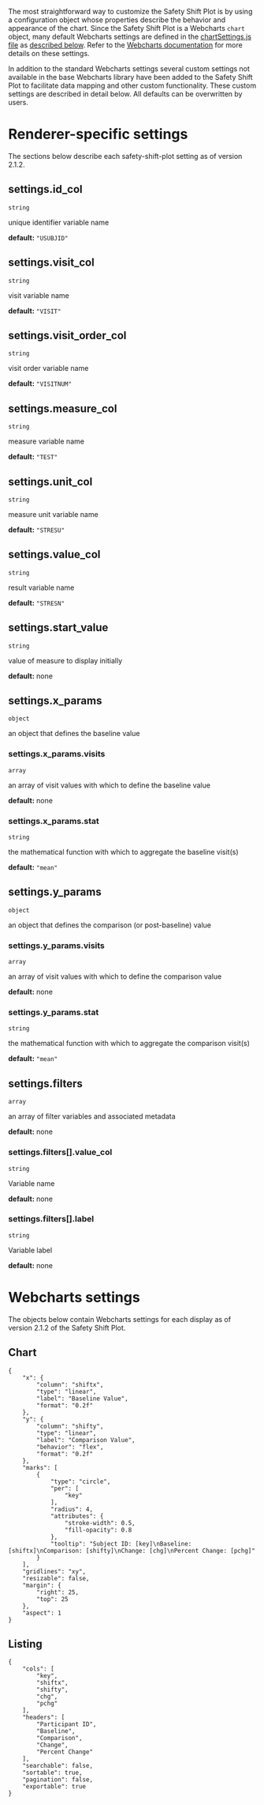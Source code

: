 The most straightforward way to customize the Safety Shift Plot is by using a configuration object whose properties describe the behavior and appearance of the chart. Since the Safety Shift Plot is a Webcharts `chart` object, many default Webcharts settings are defined in the [chartSettings.js file](https://github.com/RhoInc/safety-shift-plot/blob/master/src/configuration/chartSettings.js) as [described below](#webcharts-settings). Refer to the [Webcharts documentation](https://github.com/RhoInc/Webcharts/wiki/Chart-Configuration) for more details on these settings.

In addition to the standard Webcharts settings several custom settings not available in the base Webcharts library have been added to the Safety Shift Plot to facilitate data mapping and other custom functionality. These custom settings are described in detail below. All defaults can be overwritten by users.

# Renderer-specific settings
The sections below describe each safety-shift-plot setting as of version 2.1.2.

## settings.id_col
`string`

unique identifier variable name

**default:** `"USUBJID"`



## settings.visit_col
`string`

visit variable name

**default:** `"VISIT"`



## settings.visit_order_col
`string`

visit order variable name

**default:** `"VISITNUM"`



## settings.measure_col
`string`

measure variable name

**default:** `"TEST"`



## settings.unit_col
`string`

measure unit variable name

**default:** `"STRESU"`



## settings.value_col
`string`

result variable name

**default:** `"STRESN"`



## settings.start_value
`string`

value of measure to display initially

**default:** none



## settings.x_params
`object`

an object that defines the baseline value

### settings.x_params.visits
`array`

an array of visit values with which to define the baseline value

**default:** none

### settings.x_params.stat
`string`

the mathematical function with which to aggregate the baseline visit(s)

**default:** `"mean"`



## settings.y_params
`object`

an object that defines the comparison (or post-baseline) value

### settings.y_params.visits
`array`

an array of visit values with which to define the comparison value

**default:** none

### settings.y_params.stat
`string`

the mathematical function with which to aggregate the comparison visit(s)

**default:** `"mean"`



## settings.filters
`array`

an array of filter variables and associated metadata

**default:** none

### settings.filters[].value_col
`string`

Variable name

**default:** none

### settings.filters[].label
`string`

Variable label

**default:** none




# Webcharts settings
The objects below contain Webcharts settings for each display as of version 2.1.2 of the Safety Shift Plot.

## Chart
```
{
    "x": {
        "column": "shiftx",
        "type": "linear",
        "label": "Baseline Value",
        "format": "0.2f"
    },
    "y": {
        "column": "shifty",
        "type": "linear",
        "label": "Comparison Value",
        "behavior": "flex",
        "format": "0.2f"
    },
    "marks": [
        {
            "type": "circle",
            "per": [
                "key"
            ],
            "radius": 4,
            "attributes": {
                "stroke-width": 0.5,
                "fill-opacity": 0.8
            },
            "tooltip": "Subject ID: [key]\nBaseline: [shiftx]\nComparison: [shifty]\nChange: [chg]\nPercent Change: [pchg]"
        }
    ],
    "gridlines": "xy",
    "resizable": false,
    "margin": {
        "right": 25,
        "top": 25
    },
    "aspect": 1
}
```

## Listing
```
{
    "cols": [
        "key",
        "shiftx",
        "shifty",
        "chg",
        "pchg"
    ],
    "headers": [
        "Participant ID",
        "Baseline",
        "Comparison",
        "Change",
        "Percent Change"
    ],
    "searchable": false,
    "sortable": true,
    "pagination": false,
    "exportable": true
}
```